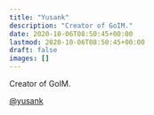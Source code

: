 ```yaml
---
title: "Yusank"
description: "Creator of GoIM."
date: 2020-10-06T08:50:45+00:00
lastmod: 2020-10-06T08:50:45+00:00
draft: false
images: []
---
```


Creator of GoIM.

[@yusank](https://github.com/yusank)
